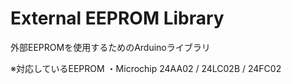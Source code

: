 # External EEPROM Library
外部EEPROMを使用するためのArduinoライブラリ

※対応しているEEPROM
・Microchip
24AA02 / 24LC02B / 24FC02